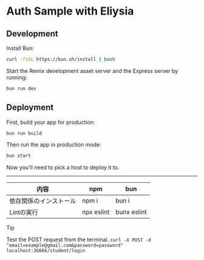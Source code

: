 # Auth Sample with Eliysia

## Development

Install Bun:

```sh
curl -fsSL https://bun.sh/install | bash
```

Start the Remix development asset server and the Express server by running:

```sh
bun run dev
```

## Deployment

First, build your app for production:

```sh
bun run build
```

Then run the app in production mode:

```sh
bun start
```

Now you'll need to pick a host to deploy it to.

---

| 内容                   | npm        | bun         |
| ---------------------- | ---------- | ----------- |
| 依存関係のインストール | npm i      | bun i       |
| Lintの実行             | npx eslint | bunx eslint |

> [!TIP]
> Test the POST request from the terminal.
> `curl -X POST -d "email=example@gmail.com&password=password" localhost:36666/student/login`

```

```
